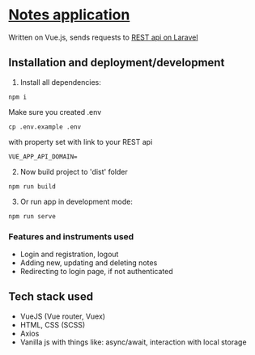 # [Notes application](https://notes.vladimirbalin.ru/login)

Written on Vue.js, sends requests to [REST api on Laravel](https://github.com/vladimirbalin/laravel-notes)

## Installation and deployment/development

1. Install all dependencies:

```
npm i
```
Make sure you created .env
```
cp .env.example .env
```
with property set with link to your REST api
```
VUE_APP_API_DOMAIN=
```
2. Now build project to 'dist' folder
```
npm run build
```
3. Or run app in development mode:
 ```
npm run serve
 ```


### Features and instruments used

- Login and registration, logout
- Adding new, updating and deleting notes
- Redirecting to login page, if not authenticated

## Tech stack used

- VueJS (Vue router, Vuex)
- HTML, CSS (SCSS)
- Axios
- Vanilla js with things like: async/await, interaction with local storage
